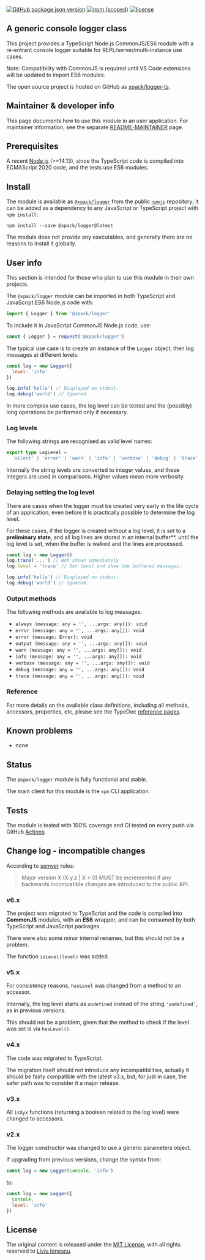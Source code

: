 [![GitHub package.json version](https://img.shields.io/github/package-json/v/xpack/logger-ts)](https://github.com/xpack/logger-ts/blob/mater/package.json)
[![npm (scoped)](https://img.shields.io/npm/v/@xpack/logger.svg)](https://www.npmjs.com/package/@xpack/logger)
[![license](https://img.shields.io/github/license/xpack/logger-ts.svg)](https://github.com/xpack/logger-ts/blob/xpack/LICENSE)

## A generic console logger class

This project provides a TypeScript Node.js CommonJS/ES6 module with a
re-entrant console logger suitable for REPL/server/multi-instance use cases.

Note: Compatibility with CommonJS is required until VS Code extensions will be
updated to import ES6 modules.

The open source project is hosted on GitHub as
[xpack/logger-ts](https://github.com/xpack/logger-ts/).

## Maintainer & developer info

This page documents how to use this module in an user application.
For maintainer information, see the separate
[README-MAINTAINER](https://github.com/xpack/logger-ts/blob/master/README-MAINTAINER.md)
page.

## Prerequisites

A recent [Node.js](https://nodejs.org) (>=14.13), since the TypeScript code
is compiled into ECMAScript 2020 code, and the tests use ES6 modules.

## Install

The module is available as
[`@xpack/logger`](https://www.npmjs.com/package/@xpack/logger/)
from the public [`npmjs`](https://www.npmjs.com) repository;
it can be added as a dependency to any JavaScript or TypeScript
project with `npm install`:

```console
npm install --save @xpack/logger@latest
```

The module does not provide any executables, and generally there are no
reasons to install it globally.

## User info

This section is intended for those who plan to use this module in their
own projects.

The `@xpack/logger` module can be imported in both TypeScript
and JavaScript ES6 Node.js code with:

```typescript
import { Logger } from '@xpack/logger'
```

To include it in JavaScript CommonJS Node.js code, use:

```javascript
const { Logger } = request('@xpack/logger')
```

The typical use case is to create an instance of the `Logger` object,
then log messages at different levels:

```javascript
const log = new Logger({
  level: 'info'
})

log.info('hello') // Displayed on stdout.
log.debug('world') // Ignored.
```

In more complex use cases, the log level can be tested and the (possibly)
long operations be performed only if necessary.

### Log levels

The following strings are recognised as valid level names:

```typescript
export type LogLevel =
  'silent' | 'error' | 'warn' | 'info' | 'verbose' | 'debug' | 'trace' | 'all'
```

Internally the string levels are converted to integer values,
and these integers are used in comparisons. Higher values
mean more verbosity.

### Delaying setting the log level

There are cases when the logger must be created very early in the
life cycle of an application, even before it is practically possible
to determine the log level.

For these cases, if the logger is created without a log level,
it is set to a **preliminary state**, and all log lines are
stored in an internal buffer**, until the log
level is set, when the buffer is walked and the lines are processed.

```javascript
const log = new Logger()
log.trace('...') // Not shown immediately
log.level = 'trace' // Set level and show the buffered messages.

log.info('hello') // Displayed on stdout.
log.debug('world') // Ignored.
```

### Output methods

The following methods are available to log messages:

- `always (message: any = '', ...args: any[]): void`
- `error (message: any = '', ...args: any[]): void`
- `error (message: Error): void`
- `output (message: any = '', ...args: any[]): void`
- `warn (message: any = '', ...args: any[]): void`
- `info (message: any = '', ...args: any[]): void`
- `verbose (message: any = '', ...args: any[]): void`
- `debug (message: any = '', ...args: any[]): void`
- `trace (message: any = '', ...args: any[]): void`

### Reference

For more details on the available class definitions, including all methods,
accessors, properties, etc,
please see the TypeDoc
[reference pages](https://xpack.github.io/logger-ts/).

## Known problems

- none

## Status

The `@xpack/logger` module is fully functional and stable.

The main client for this module is the `xpm` CLI application.

## Tests

The module is tested
with 100% coverage and CI tested on every push via GitHub
[Actions](https://github.com/xpack/logger-ts/actions/).

## Change log - incompatible changes

According to [semver](https://semver.org) rules:

> Major version X (X.y.z | X > 0) MUST be incremented if any
backwards incompatible changes are introduced to the public API.

### v6.x

The project was migrated to TypeScript and the code is compiled into
**CommonJS** modules, with an **ES6** wrapper, and can be consumed by both
TypeScript and JavaScript packages.

There were also some minor internal renames, but this should not be
a problem.

The function `isLevel(level)` was added.

### v5.x

For consistency reasons, `hasLevel` was changed from a method to an
accessor.

Internally, the log level starts as `undefined` instead of the
string `'undefined'`, as in previous versions.

This should not be a problem, given that the method to check if
the level was set is via `hasLevel()`.

### v4.x

The code was migrated to TypeScript.

The migration itself should not introduce any incompatibilities,
actually it should be fairly compatible with the latest v3.x,
but, for just in case, the safer path was to consider it a major
release.

### v3.x

All `isXyx` functions (returning a boolean related to
the log level) were changed to accessors.

### v2.x

The logger constructor was changed to use a generic
parameters object.

If upgrading from previous versions, change the syntax from:

```javascript
const log = new Logger(console, 'info')
```

to:

```javascript
const log = new Logger({
  console,
  level: 'info'
})
```

## License

The original content is released under the
[MIT License](https://opensource.org/licenses/MIT/),
with all rights reserved to
[Liviu Ionescu](https://github.com/ilg-ul/).
